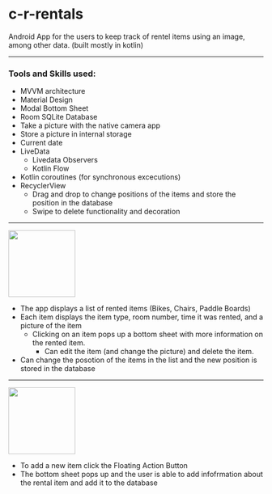 # c-r-rentals

Android App for the users to keep track of rentel items using an image, among other data. (built mostly in kotlin)

---

### Tools and Skills used:

- MVVM architecture
- Material Design
- Modal Bottom Sheet
- Room SQLite Database
- Take a picture with the native camera app
- Store a picture in internal storage
- Current date
- LiveData
  - Livedata Observers
  - Kotlin Flow
- Kotlin coroutines (for synchronous excecutions)
- RecyclerView
  - Drag and drop to change positions of the items and store the position in the database
  - Swipe to delete functionality and decoration

---

<a href="https://github.com/edcres/c-r-rentals">
    <img width=132 src="https://user-images.githubusercontent.com/79296181/183285528-196ec090-ff85-4a1c-886b-e43677df55f8.gif" />
</a>

- The app displays a list of rented items (Bikes, Chairs, Paddle Boards)
- Each item displays the item type, room number, time it was rented, and a picture of the item
  - Clicking on an item pops up a bottom sheet with more information on the rented item.
    - Can edit the item (and change the picture) and delete the item.
- Can change the posotion of the items in the list and the new position is stored in the database

---

<a href="https://github.com/edcres/c-r-rentals">
    <img width=132 src="https://user-images.githubusercontent.com/79296181/183285510-cbbb301a-f828-4c8b-8020-4ed4b40741f3.gif" />
</a>

- To add a new item click the Floating Action Button
- The bottom sheet pops up and the user is able to add infofrmation about the rental item and add it to the database

